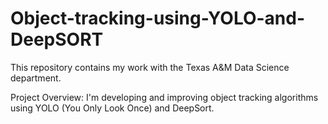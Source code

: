 # Object-tracking-using-YOLO-and-DeepSORT

This repository contains my work with the Texas A&M Data Science department.

Project Overview:
I'm developing and improving object tracking algorithms using YOLO (You Only Look Once) and DeepSort.

